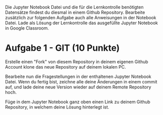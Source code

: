 Die Jupyter Notebook Datei und die für die Lernkontrolle benötigten Datensätze findest du diesmal in einem Github Repository.  Bearbeite zusätzlich zur folgenden Aufgabe auch alle Anweisungen in der Notebook Datei. Lade als Lösung der Lernkontrolle das ausgefüllte Jupyter Notebook in Google Classroom.

# Aufgabe 1 - GIT (10 Punkte)

Erstelle einen "Fork" von diesem Repository in deinem eigenen Github Account klone das neue Repository auf deinem lokalen PC. 

Bearbeite nun die Fragestellungen in der enthaltenen Jupyter Notebook Datei. Wenn du fertig bist, zeichne alle deine Änderungen in einem commit auf, und lade deine neue Version wieder auf deinem Remote Repository hoch.

Füge in dem Jupyter Notebook ganz oben einen Link zu deinem Github Repository, in welchem deine Lösung hinterlegt ist.
